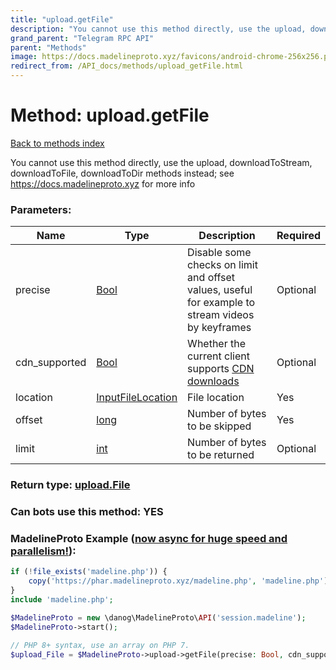 ```yaml
---
title: "upload.getFile"
description: "You cannot use this method directly, use the upload, downloadToStream, downloadToFile, downloadToDir methods instead; see https://docs.madelineproto.xyz for more info"
grand_parent: "Telegram RPC API"
parent: "Methods"
image: https://docs.madelineproto.xyz/favicons/android-chrome-256x256.png
redirect_from: /API_docs/methods/upload_getFile.html
---
```

# Method: upload.getFile
[Back to methods index](index.html)



You cannot use this method directly, use the upload, downloadToStream, downloadToFile, downloadToDir methods instead; see https://docs.madelineproto.xyz for more info

### Parameters:

| Name     |    Type       | Description | Required |
|----------|---------------|-------------|----------|
|precise|[Bool](/API_docs/types/Bool.html) | Disable some checks on limit and offset values, useful for example to stream videos by keyframes | Optional|
|cdn\_supported|[Bool](/API_docs/types/Bool.html) | Whether the current client supports [CDN downloads](https://core.telegram.org/cdn) | Optional|
|location|[InputFileLocation](/API_docs/types/InputFileLocation.html) | File location | Yes|
|offset|[long](/API_docs/types/long.html) | Number of bytes to be skipped | Yes|
|limit|[int](/API_docs/types/int.html) | Number of bytes to be returned | Optional|


### Return type: [upload.File](/API_docs/types/upload.File.html)

### Can bots use this method: **YES**


### MadelineProto Example ([now async for huge speed and parallelism!](https://docs.madelineproto.xyz/docs/ASYNC.html)):


```php
if (!file_exists('madeline.php')) {
    copy('https://phar.madelineproto.xyz/madeline.php', 'madeline.php');
}
include 'madeline.php';

$MadelineProto = new \danog\MadelineProto\API('session.madeline');
$MadelineProto->start();

// PHP 8+ syntax, use an array on PHP 7.
$upload_File = $MadelineProto->upload->getFile(precise: Bool, cdn_supported: Bool, location: InputFileLocation, offset: long, limit: int, );
```

